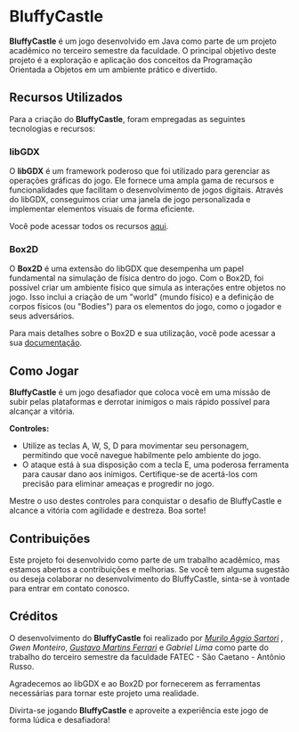 # BluffyCastle
**BluffyCastle** é um jogo desenvolvido em Java como parte de um projeto acadêmico no terceiro semestre da faculdade. O principal objetivo deste projeto é a exploração e aplicação dos conceitos da Programação Orientada a Objetos em um ambiente prático e divertido.

## Recursos Utilizados
Para a criação do **BluffyCastle**, foram empregadas as seguintes tecnologias e recursos:

### libGDX
O **libGDX** é um framework poderoso que foi utilizado para gerenciar as operações gráficas do jogo. Ele fornece uma ampla gama de recursos e funcionalidades que facilitam o desenvolvimento de jogos digitais. Através do libGDX, conseguimos criar uma janela de jogo personalizada e implementar elementos visuais de forma eficiente.

Você pode acessar todos os recursos [aqui](https://libgdx.com/dev/).

### Box2D
O **Box2D** é uma extensão do libGDX que desempenha um papel fundamental na simulação de física dentro do jogo. Com o Box2D, foi possível criar um ambiente físico que simula as interações entre objetos no jogo. Isso inclui a criação de um "world" (mundo físico) e a definição de corpos físicos (ou "Bodies") para os elementos do jogo, como o jogador e seus adversários.

Para mais detalhes sobre o Box2D e sua utilização, você pode acessar a sua [documentação](https://libgdx.com/wiki/extensions/physics/box2d).

## Como Jogar

**BluffyCastle** é um jogo desafiador que coloca você em uma missão de subir pelas plataformas e derrotar inimigos o mais rápido possível para alcançar a vitória.

**Controles:**
- Utilize as teclas A, W, S, D para movimentar seu personagem, permitindo que você navegue habilmente pelo ambiente do jogo.
- O ataque está à sua disposição com a tecla E, uma poderosa ferramenta para causar dano aos inimigos. Certifique-se de acertá-los com precisão para eliminar ameaças e progredir no jogo.
 
Mestre o uso destes controles para conquistar o desafio de BluffyCastle e alcance a vitória com agilidade e destreza. Boa sorte!

## Contribuições
Este projeto foi desenvolvido como parte de um trabalho acadêmico, mas estamos abertos a contribuições e melhorias. Se você tem alguma sugestão ou deseja colaborar no desenvolvimento do BluffyCastle, sinta-se à vontade para entrar em contato conosco.

## Créditos
O desenvolvimento do **BluffyCastle** foi realizado por [*Murilo Aggio Sartori*](https://github.com/MuriloSart) , *Gwen Monteiro*, [*Gustavo Martins Ferrari*](https://www.linkedin.com/in/gustavoferrari21/) e _Gabriel Lima_ como parte do trabalho do terceiro semestre da faculdade FATEC - São Caetano - Antônio Russo.

Agradecemos ao libGDX e ao Box2D por fornecerem as ferramentas necessárias para tornar este projeto uma realidade.

Divirta-se jogando **BluffyCastle** e aproveite a experiência este jogo de forma lúdica e desafiadora!
